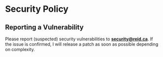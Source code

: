 # Security Policy

## Reporting a Vulnerability

Please report (suspected) security vulnerabilities to
**[security@reid.ca](mailto:security@reid.ca)**. If the issue is confirmed, I will release a patch as soon
as possible depending on complexity.
